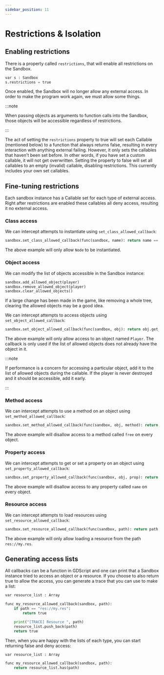 ```yaml
---
sidebar_position: 11
---
```


# Restrictions & Isolation

## Enabling restrictions

There is a property called `restrictions`, that will enable all restrictions on the Sandbox.

```py
var s : Sandbox
s.restrictions = true
```

Once enabled, the Sandbox will no longer allow any external access. In order to make the program work again, we must allow some things.

:::note

When passing objects as arguments to function calls into the Sandbox, those objects will be accessible regardless of restrictions.

:::

The act of setting the `restrictions` property to true will set each Callable (mentioned below) to a function that always returns false, resulting in every interaction with anything external failing. However, it only sets the callables that haven't been set before. In other words, if you have set a custom callable, it will not get overwritten. Setting the property to false will set all callables to an empty (invalid) callable, disabling restrictions. This currently includes your own set callables.

## Fine-tuning restrictions

Each sandbox instance has a Callable set for each type of external access. Right after restrictions are enabled these callables all deny access, resulting it no external access.

### Class access

We can intercept attempts to instantiate using `set_class_allowed_callback`:

```py
sandbox.set_class_allowed_callback(func(sandbox, name): return name == "Node")
```

The above example will only allow `Node` to be instantiated.

### Object access

We can modify the list of objects accessible in the Sandbox instance:

```py
sandbox.add_allowed_object(player)
sandbox.remove_allowed_object(player)
sandbox.clear_allowed_objects()
```

If a large change has been made in the game, like removing a whole tree, clearing the allowed objects may be a good idea.


We can intercept attempts to access objects using `set_object_allowed_callback`:

```py
sandbox.set_object_allowed_callback(func(sandbox, obj): return obj.get_name() == "Player")
```

The above example will only allow access to an object named `Player`. The callback is only used if the list of allowed objects does not already have the object in it.

:::note

If performance is a concern for accessing a particular object, add it to the list of allowed objects during the callable. If the player is never destroyed and it should be accessible, add it early.

:::

### Method access

We can intercept attempts to use a method on an object using `set_method_allowed_callback`:

```py
sandbox.set_method_allowed_callback(func(sandbox, obj, method): return method != "free")
```

The above example will disallow access to a method called `free` on every object.

### Property access

We can intercept attempts to get or set a property on an object using `set_property_allowed_callback`:

```py
sandbox.set_property_allowed_callback(func(sandbox, obj, prop): return prop != "name")
```

The above example will disallow access to any property called `name` on every object.

### Resource access

We can intercept attempts to load resources using `set_resource_allowed_callback`:

```py
sandbox.set_resource_allowed_callback(func(sandbox, path): return path == "res://my.res")
```

The above example will only allow loading a resource from the path `res://my.res`.


## Generating access lists

All callbacks can be a function in GDScript and one can print that a Sandbox instance tried to access an object or a resource. If you choose to also return true to allow the access, you can generate a trace that you can use to make a list:

```py
var resource_list : Array

func my_resource_allowed_callback(sandbox, path):
	if path == "res://my.res":
		return true

	print("[TRACE] Resource ", path)
	resource_list.push_back(path)
	return true
```

Then, when you are happy with the lists of each type, you can start returning false and deny access:

```py
var resource_list : Array

func my_resource_allowed_callback(sandbox, path):
	return resource_list.has(path)
```
